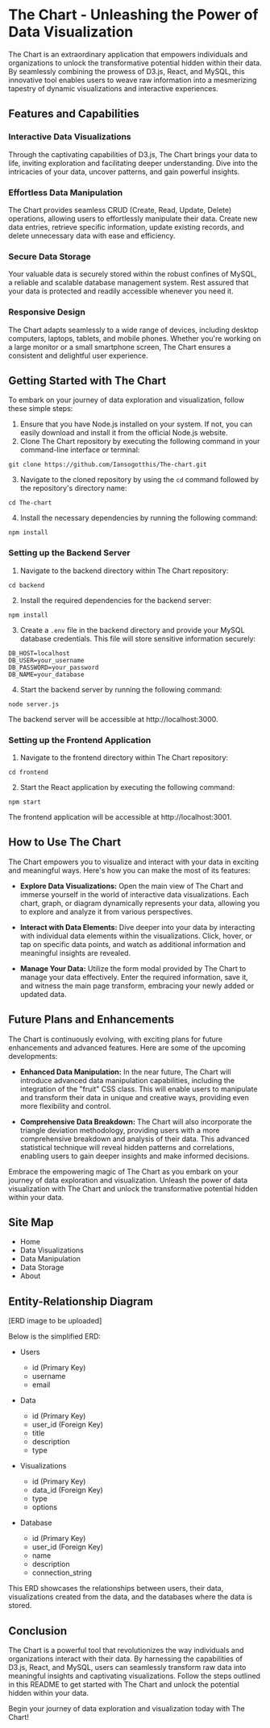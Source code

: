 # The Chart - Unleashing the Power of Data Visualization

The Chart is an extraordinary application that empowers individuals and organizations to unlock the transformative potential hidden within their data. By seamlessly combining the prowess of D3.js, React, and MySQL, this innovative tool enables users to weave raw information into a mesmerizing tapestry of dynamic visualizations and interactive experiences.

## Features and Capabilities

### Interactive Data Visualizations

Through the captivating capabilities of D3.js, The Chart brings your data to life, inviting exploration and facilitating deeper understanding. Dive into the intricacies of your data, uncover patterns, and gain powerful insights.

### Effortless Data Manipulation

The Chart provides seamless CRUD (Create, Read, Update, Delete) operations, allowing users to effortlessly manipulate their data. Create new data entries, retrieve specific information, update existing records, and delete unnecessary data with ease and efficiency.

### Secure Data Storage

Your valuable data is securely stored within the robust confines of MySQL, a reliable and scalable database management system. Rest assured that your data is protected and readily accessible whenever you need it.

### Responsive Design

The Chart adapts seamlessly to a wide range of devices, including desktop computers, laptops, tablets, and mobile phones. Whether you're working on a large monitor or a small smartphone screen, The Chart ensures a consistent and delightful user experience.

## Getting Started with The Chart

To embark on your journey of data exploration and visualization, follow these simple steps:

1. Ensure that you have Node.js installed on your system. If not, you can easily download and install it from the official Node.js website.
2. Clone The Chart repository by executing the following command in your command-line interface or terminal:

```
git clone https://github.com/Iansogotthis/The-chart.git
```

3. Navigate to the cloned repository by using the `cd` command followed by the repository's directory name:

```
cd The-chart
```

4. Install the necessary dependencies by running the following command:

```
npm install
```

### Setting up the Backend Server

1. Navigate to the backend directory within The Chart repository:

```
cd backend
```

2. Install the required dependencies for the backend server:

```
npm install
```

3. Create a `.env` file in the backend directory and provide your MySQL database credentials. This file will store sensitive information securely:

```
DB_HOST=localhost
DB_USER=your_username
DB_PASSWORD=your_password
DB_NAME=your_database
```

4. Start the backend server by running the following command:

```
node server.js
```

The backend server will be accessible at http://localhost:3000.

### Setting up the Frontend Application

1. Navigate to the frontend directory within The Chart repository:

```
cd frontend
```

2. Start the React application by executing the following command:

```
npm start
```

The frontend application will be accessible at http://localhost:3001.

## How to Use The Chart

The Chart empowers you to visualize and interact with your data in exciting and meaningful ways. Here's how you can make the most of its features:

- **Explore Data Visualizations:** Open the main view of The Chart and immerse yourself in the world of interactive data visualizations. Each chart, graph, or diagram dynamically represents your data, allowing you to explore and analyze it from various perspectives.

- **Interact with Data Elements:** Dive deeper into your data by interacting with individual data elements within the visualizations. Click, hover, or tap on specific data points, and watch as additional information and meaningful insights are revealed.

- **Manage Your Data:** Utilize the form modal provided by The Chart to manage your data effectively. Enter the required information, save it, and witness the main page transform, embracing your newly added or updated data.

## Future Plans and Enhancements

The Chart is continuously evolving, with exciting plans for future enhancements and advanced features. Here are some of the upcoming developments:

- **Enhanced Data Manipulation:** In the near future, The Chart will introduce advanced data manipulation capabilities, including the integration of the "fruit" CSS class. This will enable users to manipulate and transform their data in unique and creative ways, providing even more flexibility and control.

- **Comprehensive Data Breakdown:** The Chart will also incorporate the triangle deviation methodology, providing users with a more comprehensive breakdown and analysis of their data. This advanced statistical technique will reveal hidden patterns and correlations, enabling users to gain deeper insights and make informed decisions.

Embrace the empowering magic of The Chart as you embark on your journey of data exploration and visualization. Unleash the power of data visualization with The Chart and unlock the transformative potential hidden within your data.

## Site Map

- Home
- Data Visualizations
- Data Manipulation
- Data Storage
- About

## Entity-Relationship Diagram 

[ERD image to be uploaded]

Below is the simplified ERD:

- Users
  - id (Primary Key)
  - username
  - email

- Data
  - id (Primary Key)
  - user_id (Foreign Key)
  - title
  - description
  - type

- Visualizations
  - id (Primary Key)
  - data_id (Foreign Key)
  - type
  - options

- Database
  - id (Primary Key)
  - user_id (Foreign Key)
  - name
  - description
  - connection_string

This ERD showcases the relationships between users, their data, visualizations created from the data, and the databases where the data is stored.

## Conclusion

The Chart is a powerful tool that revolutionizes the way individuals and organizations interact with their data. By harnessing the capabilities of D3.js, React, and MySQL, users can seamlessly transform raw data into meaningful insights and captivating visualizations. Follow the steps outlined in this README to get started with The Chart and unlock the potential hidden within your data.

Begin your journey of data exploration and visualization today with The Chart!
